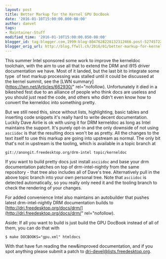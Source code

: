 ```yaml
---
layout: post
title: Better Markup for the Kernel GPU DocBook
date: '2016-01-10T15:00:00.000-08:00'
author: danvet
tags:
- Maintainer-Stuff
modified_time: '2016-01-10T15:00:00.050-08:00'
blogger_id: tag:blogger.com,1999:blog-8047628228132312466.post-5274572225825971862
blogger_orig_url: http://blog.ffwll.ch/2016/01/better-markup-for-kernel-gpu-docbook.html
---
```


This summer Intel sponsored some work to improve the kerneldoc toolchain, with
the aim to use all that to extend the DRM and i915 driver documentation we have.
Most of it landed, but the last bit to integrate some type&nbsp; of text markup
processing was stalled until it could be discussed at the kernel summit, see the
[LWN summary](https://lwn.net/Articles/662930/" rel="nofollow). Unfortunately it
died in a bikeshed fest due to an alliance of people who think docs are useless
and you should just read the code, and others who didn't even know how to
convert the kerneldoc into something pretty.

But we still need this, since without lists, highlighting, basic tables and
inserting code snippets it's really hard to write decent documentation. Luckily
Dave Airlie is ok with using it for DRM kerneldoc as long as Intel maintains the
support. It's purely opt-in and the only downside of not using
<code>asciidoc</code> is that the resulting docs won't be as pretty. All the
changes to the text itself to use this markup are going into upstream as normal.
The only bit that's not in upstream is the tooling, which is available in a
topic branch at

	git://anongit.freedesktop.org/drm-intel topic/kerneldoc

If you want to build pretty docs just install <code>asciidoc</code> and base
your drm documentation patches on top of drm-intel-nightly from the same
repository - that tree also includes all of Dave's tree. Alternatively pull in
the above topic branch into your own personal tree.  Note that
<code>asciidoc</code> is detected automatically, so you really only need it and
the tooling branch to check the rendering of your changes.

For added convenience Intel also maintains an autobuilder that pushes latest
drm-intel-nightly DRM documentation builds to
[http://dri.freedesktop.org/docs/drm/](http://dri.freedesktop.org/docs/drm/"
rel="nofollow).

Aside: If all you want to build is just build the GPU DocBook instead of all of
them, you can do that with

	$ make DOCBOOKS="gpu.xml" htmldocs

With that have fun reading the new&amp;improved documentation, and if you spot
anything please submit a patch to dri-devel@lists.freedesktop.org. 
